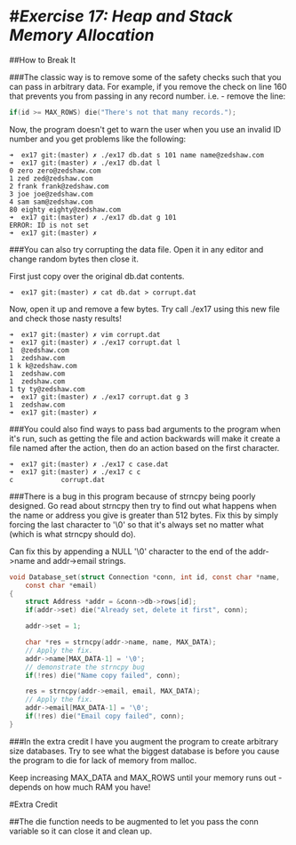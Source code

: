 #*Exercise 17: Heap and Stack Memory Allocation*
=================
##How to Break It

###The classic way is to remove some of the safety checks such that you can pass in arbitrary data. For example, if you remove the check on line 160 that prevents you from passing in any record number.
i.e. - remove the line:
```c
if(id >= MAX_ROWS) die("There's not that many records.");
```
Now, the program doesn't get to warn the user when you use an invalid ID number and you get problems like the following:

```
➜  ex17 git:(master) ✗ ./ex17 db.dat s 101 name name@zedshaw.com
➜  ex17 git:(master) ✗ ./ex17 db.dat l                          
0 zero zero@zedshaw.com
1 zed zed@zedshaw.com
2 frank frank@zedshaw.com
3 joe joe@zedshaw.com
4 sam sam@zedshaw.com
80 eighty eighty@zedshaw.com
➜  ex17 git:(master) ✗ ./ex17 db.dat g 101
ERROR: ID is not set
➜  ex17 git:(master) ✗ 
```
###You can also try corrupting the data file. Open it in any editor and change random bytes then close it.

First just copy over the original db.dat contents.

```
➜  ex17 git:(master) ✗ cat db.dat > corrupt.dat
```
Now, open it up and remove a few bytes. Try call ./ex17 using this new file and check those nasty results!

```
➜  ex17 git:(master) ✗ vim corrupt.dat       
➜  ex17 git:(master) ✗ ./ex17 corrupt.dat l  
1  @zedshaw.com
1  zedshaw.com
1 k k@zedshaw.com
1  zedshaw.com
1  zedshaw.com
1 ty ty@zedshaw.com
➜  ex17 git:(master) ✗ ./ex17 corrupt.dat g 3
1  zedshaw.com
➜  ex17 git:(master) ✗ 
```

###You could also find ways to pass bad arguments to the program when it's run, such as getting the file and action backwards will make it create a file named after the action, then do an action based on the first character.

```
➜  ex17 git:(master) ✗ ./ex17 c case.dat
➜  ex17 git:(master) ✗ ./ex17 c c
c            corrupt.dat
```

###There is a bug in this program because of strncpy being poorly designed. Go read about strncpy then try to find out what happens when the name or address you give is greater than 512 bytes. Fix this by simply forcing the last character to '\0' so that it's always set no matter what (which is what strncpy should do).

Can fix this by appending a NULL '\0' character to the end of the addr->name and addr->email strings.

```c
void Database_set(struct Connection *conn, int id, const char *name,
	const char *email) 
{  
	struct Address *addr = &conn->db->rows[id];
	if(addr->set) die("Already set, delete it first", conn);

	addr->set = 1;

	char *res = strncpy(addr->name, name, MAX_DATA);
	// Apply the fix.
	addr->name[MAX_DATA-1] = '\0';
	// demonstrate the strncpy bug
	if(!res) die("Name copy failed", conn);

	res = strncpy(addr->email, email, MAX_DATA);
	// Apply the fix.
	addr->email[MAX_DATA-1] = '\0';
	if(!res) die("Email copy failed", conn);
}
```

###In the extra credit I have you augment the program to create arbitrary size databases. Try to see what the biggest database is before you cause the program to die for lack of memory from malloc.

Keep increasing MAX_DATA and MAX_ROWS until your memory runs out - depends on how much RAM you have!

#Extra Credit

##The die function needs to be augmented to let you pass the conn variable so it can close it and clean up.



